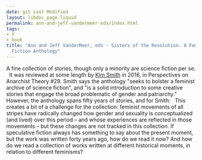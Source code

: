 ```yaml
---
date: git Last Modified
layout: libdoc_page.liquid
permalink: ann-and-jeff-vandermeer-eds/index.html
tags:
- V
- book
title: "Ann and Jeff VanderMeer, eds - Sisters of the Revolution. A Feminist  Speculative
  Fiction Anthology"
---
```


A fine collection of stories, though only a  minority are science fiction per se.
 
It was reviewed at some length by <a href="https://anarchiststudies.org/2016/09/06/brooding-over-revolution-and-bending-realities-sci-fi-as-social-movement-a-review-of-octavias-brood-science-fiction-stories-from-social-justice-movements-2015-ak-pressias-and-sisters-of-the-r/"> Kim Smith</a> in 2016, in Perspectives on Anarchist Theory  #29. Smith says the anthology "seeks to bolster a feminist archive  of science fiction", and "is a solid introduction to some creative  stories that engage the broad problematic of gender and patriarchy."  However, the anthology spans fifty years of stories, and for Smith:
 
This creates a bit of a challenge for the  collection: feminist movements of all stripes have radically changed  how gender and sexuality is conceptualized (and lived) over this  period – and whose experiences are reflected in those movements –  but these changes are not tracked in this collection. If speculative  fiction always has something to say about the present moment, but the work was written forty years ago, how do we read it  now? And how do we read a collection of works written at different  historical moments, in relation to different feminisms?